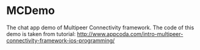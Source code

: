 # MCDemo
The chat app demo of Multipeer Connectivity framework. The code of this demo is taken from tutorial: http://www.appcoda.com/intro-multipeer-connectivity-framework-ios-programming/
